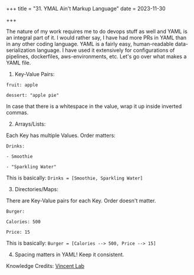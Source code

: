 +++
title = "31. YMAL Ain't Markup Language"
date = 2023-11-30

+++

The nature of my work requires me to do devops stuff as well and YAML is an integral part of it. I would rather say, I have had more PRs in YAML than in any other coding language. YAML is a fairly easy, human-readable data-serialization language. I have used it extensively for configurations of pipelines, dockerfiles, aws-environments, etc. Let's go over what makes a YAML file.

1. Key-Value Pairs:

`fruit: apple` 

`dessert: "apple pie"`

In case that there is a whitespace in the value, wrap it up inside inverted commas.


2. Arrays/Lists:

Each Key has multiple Values. Order matters:

`Drinks:` 

   `- Smoothie`

   `- "Sparkling Water"`

This is basically: `Drinks = [Smoothie, Sparkling Water]`

3. Directories/Maps:

There are Key-Value pairs for each Key. Order doesn't matter.

`Burger:`

   `Calories: 500`

   `Price: 15`

This is basically: `Burger = [Calories --> 500, Price --> 15]`


4. Spacing matters in YAML! Keep it consistent.

Knowledge Credits: [Vincent Lab](https://www.youtube.com/watch?v=0fbnyS_lHW4)